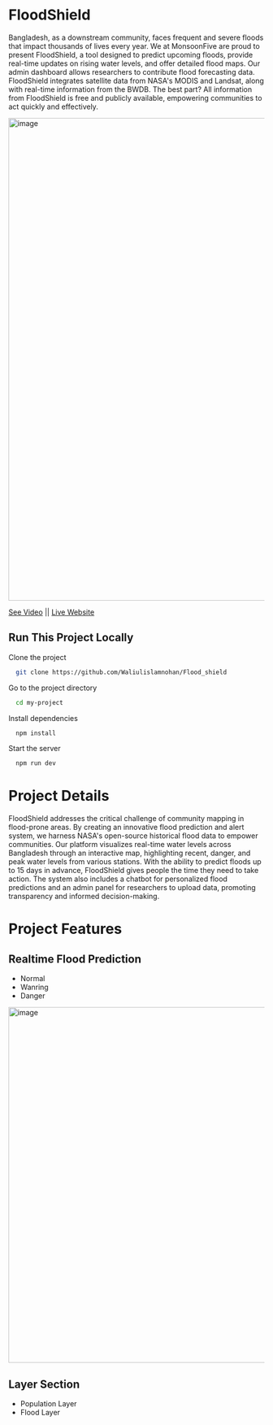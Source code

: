# FloodShield
Bangladesh, as a downstream community, faces frequent and severe floods that impact thousands of lives every year. We at MonsoonFive are proud to present FloodShield, a tool designed to predict upcoming floods, provide real-time updates on rising water levels, and offer detailed flood maps. Our admin dashboard allows researchers to contribute flood forecasting data. FloodShield integrates satellite data from NASA's MODIS and Landsat, along with real-time information from the BWDB. The best part? All information from FloodShield is free and publicly available, empowering communities to act quickly and effectively.



<img width="950" alt="image" src="https://github.com/user-attachments/assets/147dcc73-492f-45bd-b374-25ef41b08bbe">

[See Video](https://drive.google.com/drive/folders/1JVqyAR8XK3m_PDUUbaEEH38yZK_kyzs0) ||
[Live Website](https://drive.google.com/drive/folders/1JVqyAR8XK3m_PDUUbaEEH38yZK_kyzs0)

## Run This Project Locally

Clone the project

```bash
  git clone https://github.com/Waliulislamnohan/Flood_shield
```

Go to the project directory

```bash
  cd my-project
```

Install dependencies

```bash
  npm install
```

Start the server

```bash
  npm run dev
```


# Project Details
FloodShield addresses the critical challenge of community mapping in flood-prone areas. By creating an innovative flood prediction and alert system, we harness NASA's open-source historical flood data to empower communities. Our platform visualizes real-time water levels across Bangladesh through an interactive map, highlighting recent, danger, and peak water levels from various stations. With the ability to predict floods up to 15 days in advance, FloodShield gives people the time they need to take action. The system also includes a chatbot for personalized flood predictions and an admin panel for researchers to upload data, promoting transparency and informed decision-making.

# Project Features

## Realtime Flood Prediction

- Normal 
- Wanring
- Danger
<img width="700" alt="image" src="https://github.com/user-attachments/assets/387d10e1-b351-4fb8-a868-97f458c2bb51">

## Layer Section
- Population Layer
- Flood Layer

